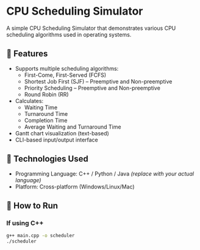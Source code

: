 # CPU Scheduling Simulator

A simple CPU Scheduling Simulator that demonstrates various CPU scheduling algorithms used in operating systems.

## 📌 Features

- Supports multiple scheduling algorithms:
  - First-Come, First-Served (FCFS)
  - Shortest Job First (SJF) – Preemptive and Non-preemptive
  - Priority Scheduling – Preemptive and Non-preemptive
  - Round Robin (RR)
- Calculates:
  - Waiting Time
  - Turnaround Time
  - Completion Time
  - Average Waiting and Turnaround Time
- Gantt chart visualization (text-based)
- CLI-based input/output interface

## 🧰 Technologies Used

- Programming Language: C++ / Python / Java *(replace with your actual language)*
- Platform: Cross-platform (Windows/Linux/Mac)

## 🧪 How to Run

### If using C++
```bash
g++ main.cpp -o scheduler
./scheduler
